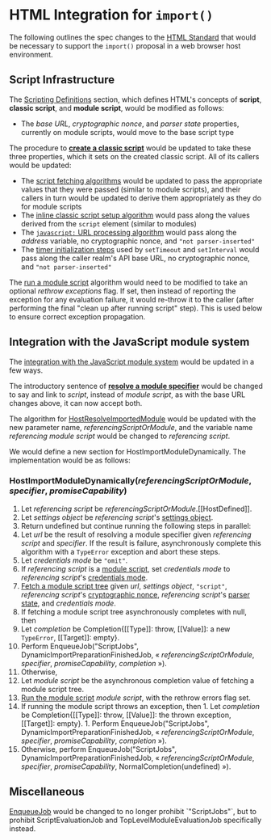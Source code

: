 # HTML Integration for `import()`

The following outlines the spec changes to the [HTML Standard](http://html.spec.whatwg.org/multipage/) that would be necessary to support the `import()` proposal in a web browser host environment.

## Script Infrastructure

The [Scripting Definitions](https://html.spec.whatwg.org/multipage/webappapis.html#definitions-2) section, which defines HTML's concepts of **script**, **classic script**, and **module script**, would be modified as follows:

- The _base URL_, _cryptographic nonce_, and _parser state_ properties, currently on module scripts, would move to the base script type

The procedure to [**create a classic script**](https://html.spec.whatwg.org/multipage/webappapis.html#creating-a-classic-script) would be updated to take these three properties, which it sets on the created classic script. All of its callers would be updated:

- The [script fetching algorithms](https://html.spec.whatwg.org/multipage/webappapis.html#fetching-scripts) would be updated to pass the appropriate values that they were passed (similar to module scripts), and their callers in turn would be updated to derive them appropriately as they do for module scripts
- The [inline classic script setup algorithm](https://html.spec.whatwg.org/multipage/scripting.html#script-processing-model:creating-a-classic-script) would pass along the values derived from the `script` element (similar to modules)
- The [`javascript:` URL processing algorithm](https://html.spec.whatwg.org/multipage/browsers.html#javascript-protocol) would pass along the _address_ variable, no cryptographic nonce, and `"not parser-inserted"`
- The [timer initialization steps](https://html.spec.whatwg.org/#timer-initialisation-steps) used by `setTimeout` and `setInterval` would pass along the caller realm's API base URL, no cryptographic nonce, and `"not parser-inserted"`

The [run a module script](https://html.spec.whatwg.org/multipage/webappapis.html#run-a-module-script) algorithm would need to be modified to take an optional _rethrow exceptions_ flag. If set, then instead of reporting the exception for any evaluation failure, it would re-throw it to the caller (after performing the final "clean up after running script" step). This is used below to ensure correct exception propagation.

## Integration with the JavaScript module system

The [integration with the JavaScript module system](https://html.spec.whatwg.org/multipage/webappapis.html#integration-with-the-javascript-module-system) would be updated in a few ways.

The introductory sentence of [**resolve a module specifier**](https://html.spec.whatwg.org/multipage/webappapis.html#resolve-a-module-specifier) would be changed to say and link to _script_, instead of _module script_, as with the base URL changes above, it can now accept both.

The algorithm for [HostResolveImportedModule](https://html.spec.whatwg.org/multipage/webappapis.html#hostresolveimportedmodule(referencingmodule,-specifier)) would be updated with the new parameter name, _referencingScriptOrModule_, and the variable name _referencing module script_ would be changed to _referencing script_.

We would define a new section for HostImportModuleDynamically. The implementation would be as follows:

### HostImportModuleDynamically(_referencingScriptOrModule_, _specifier_, _promiseCapability_)

1. Let _referencing script_ be _referencingScriptOrModule_.[[HostDefined]].
1. Let _settings object_ be _referencing script_'s [settings object](https://html.spec.whatwg.org/multipage/webappapis.html#settings-object).
1. Return undefined but continue running the following steps in parallel:
1. Let _url_ be the result of resolving a module specifier given _referencing script_ and _specifier_. If the result is failure, asynchronously complete this algorithm with a `TypeError` exception and abort these steps.
1. Let _credentials mode_ be `"omit"`.
1. If _referencing script_ is a [module script](https://html.spec.whatwg.org/#module-script), set _credentials mode_ to _referencing script_'s [credentials mode](https://html.spec.whatwg.org/#concept-module-script-credentials-mode).
1. [Fetch a module script tree](https://html.spec.whatwg.org/multipage/webappapis.html#fetch-a-module-script-tree) given _url_, _settings object_, `"script"`, _referencing script_'s [cryptographic nonce](https://html.spec.whatwg.org/#concept-module-script-nonce), _referencing script_'s [parser state](https://html.spec.whatwg.org/#concept-module-script-parser), and _credentials mode_.
1. If fetching a module script tree asynchronously completes with null, then
  1. Let _completion_ be Completion{[[Type]]: throw, [[Value]]: a new `TypeError`, [[Target]]: empty}.
  1. Perform EnqueueJob("ScriptJobs", DynamicImportPreparationFinishedJob, « _referencingScriptOrModule_, _specifier_, _promiseCapability_, _completion_ »).
1. Otherwise,
  1. Let _module script_ be the asynchronous completion value of fetching a module script tree.
  1. [Run the module script](https://html.spec.whatwg.org/#run-a-module-script) _module script_, with the rethrow errors flag set.
  1. If running the module script throws an exception, then
    1. Let _completion_ be Completion{[[Type]]: throw, [[Value]]: the thrown exception, [[Target]]: empty}.
    1. Perform EnqueueJob("ScriptJobs", DynamicImportPreparationFinishedJob, « _referencingScriptOrModule_, _specifier_, _promiseCapability_, _completion_ »).
  1. Otherwise, perform EnqueueJob("ScriptJobs", DynamicImportPreparationFinishedJob, « _referencingScriptOrModule_, _specifier_, _promiseCapability_, NormalCompletion(undefined) »).

## Miscellaneous

[EnqueueJob](https://html.spec.whatwg.org/multipage/webappapis.html#enqueuejob(queuename,-job,-arguments)) would be changed to no longer prohibit `"ScriptJobs"`, but to prohibit ScriptEvaluationJob and TopLevelModuleEvaluationJob specifically instead.
